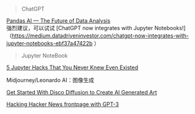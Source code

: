 > ChatGPT</br>

[Pandas AI — The Future of Data Analysis](https://medium.com/@fareedkhandev/pandas-ai-the-future-of-data-analysis-8f0be9b5ab6f 'PandasAI调用OpenAI接口,生成式进行数据分析')</br>
强烈建议，可以试试
[ChatGPT now integrates with Jupyter Notebooks!]（https://medium.datadriveninvestor.com/chatgpt-now-integrates-with-jupyter-notebooks-ebf37a47422b ）


> Jupyter NoteBook

[5 Jupyter Hacks That You Never Knew Even Existed](https://towardsdatascience.com/5-jupyter-hacks-that-you-never-knew-even-existed-9dc0a08fd90a '可视化增强；代码提示')


Midjourney/Leonardo AI：图像生成

[Get Started With Disco Diffusion to Create AI Generated Art](https://bytexd.com/get-started-with-disco-diffusion-to-created-ai-generated-art/)

[Hacking Hacker News frontpage with GPT-3](https://vasilishynkarenka.com/gpt-3/ 'In three weeks, I got to the front page five times, received 1054 upvotes, and had 37k people come to my site.')
